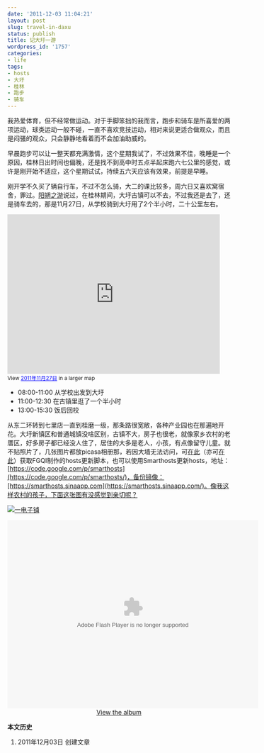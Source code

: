 ```yaml
---
date: '2011-12-03 11:04:21'
layout: post
slug: travel-in-daxu
status: publish
title: 记大圩一游
wordpress_id: '1757'
categories:
- life
tags:
- hosts
- 大圩
- 桂林
- 跑步
- 骑车
---
```


我热爱体育，但不经常做运动。对于手脚笨拙的我而言，跑步和骑车是所喜爱的两项运动，球类运动一般不碰，一直不喜欢竞技运动，相对来说更适合做观众，而且是闷骚的观众，只会静静地看着而不会加油助威的。

早晨跑步可以让一整天都充满激情，这个星期我试了，不过效果不佳，晚睡是一个原因，桂林日出时间也偏晚，还是找不到高中时五点半起床跑六七公里的感觉，或许是刚开始不适应，这个星期试试，持续五六天应该有效果，前提是早睡。

刚开学不久买了辆自行车，不过不怎么骑，大二的课比较多，周六日又喜欢窝宿舍，罪过。[阳朔之游](http://blog.fooleap.org/travel-in-yangshuo.html)说过，在桂林期间，大圩古镇可以不去，不过我还是去了，还是骑车去的，那是11月27日，从学校骑到大圩用了2个半小时，二十公里左右。

<iframe width="480" height="360" frameborder="0" scrolling="no" marginheight="0" marginwidth="0" src="http://ditu.google.com/maps/ms?msa=0&amp;msid=203176056751949258154.0004b32766b87edcc0e4a&amp;brcurrent=3,0x36a475ab2a69c4f5:0xf379417adc286a74,0,0x36a4f43675215133:0xff86c1191d704ae1%3B5,0,0&amp;hl=zh-CN&amp;ie=UTF8&amp;t=m&amp;vpsrc=6&amp;ll=25.234448,110.379295&amp;spn=0.149069,0.219727&amp;z=12&amp;iwloc=0004b32774ade0732fb15&amp;output=embed"></iframe><br /><small>View <a href="http://ditu.google.com/maps/ms?msa=0&amp;msid=203176056751949258154.0004b32766b87edcc0e4a&amp;brcurrent=3,0x36a475ab2a69c4f5:0xf379417adc286a74,0,0x36a4f43675215133:0xff86c1191d704ae1%3B5,0,0&amp;ie=UTF8&amp;t=m&amp;vpsrc=6&amp;ll=25.234448,110.379295&amp;spn=0.149069,0.219727&amp;z=12&amp;iwloc=0004b32774ade0732fb15&amp;source=embed" style="color:#0000FF;text-align:left">2011年11月27日</a> in a larger map</small>

* 08:00-11:00  从学校出发到大圩
* 11:00-12:30  在古镇里逛了一个半小时
* 13:00-15:30  饭后回校

从东二环转到七里店一直到桂磨一级，那条路很宽敞，各种产业园也在那遍地开花。大圩新镇区和普通城镇没啥区别，古镇不大，房子也很老，就像家乡农村的老厝区，好多房子都已经没人住了，居住的大多是老人，小孩，有点像留守儿童。就不贴照片了，几张图片都放picasa相册那，若因大墙无法访问，可[在此](http://hosts.fgqi.net/)（亦可[在此](http://dl.dbank.com/c0i0yxkute)）获取FGQI制作的hosts更新脚本，也可以使用Smarthosts更新hosts，地址：[https://code.google.com/p/smarthosts](https://code.google.com/p/smarthosts/)，备份镜像：[https://smarthosts.sinaapp.com](https://smarthosts.sinaapp.com/)。像我这样农村的孩子，下面这张图有没感觉到亲切呢？

[![一电子铺](http://i951.photobucket.com/albums/ad353/Foo>eap/Blog/Fooleap/DSCF8074.jpg)](http://i951.photobucket.com/albums/ad353/Fooleap/Blog/Fooleap/DSCF8074.jpg)

<center>
<embed type="application/x-shockwave-flash" src="https://picasaweb.google.com/s/c/bin/slideshow.swf" width="567" height="425" flashvars="host=picasaweb.google.com&captions=1&hl=en_US&feat=flashalbum&RGB=0x000000&feed=https%3A%2F%2Fpicasaweb.google.com%2Fdata%2Ffeed%2Fapi%2Fuser%2Ffooleap%2Falbumid%2F5681718644861008657%3Fkind%3Dphoto%26alt%3Drss%26authkey%3DGv1sRgCP6eicW6zYutEw" pluginspage="http://www.macromedia.com/go/getflashplayer"></embed>
<a href="https://picasaweb.google.com/fooleap/XTBtUB?authuser=0&authkey=Gv1sRgCP6eicW6zYutEw" title="大圩一游" target="_blank">View the album</a></center>

**本文历史**

1. 2011年12月03日  创建文章
